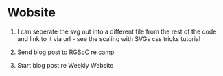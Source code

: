 Wobsite
=======

1. I can seperate the svg out into a different file from the rest of the code and link to it via url - see the scaling with SVGs css tricks tutorial

2. Send blog post to RGSoC re camp

3. Start blog post re Weekly Website
